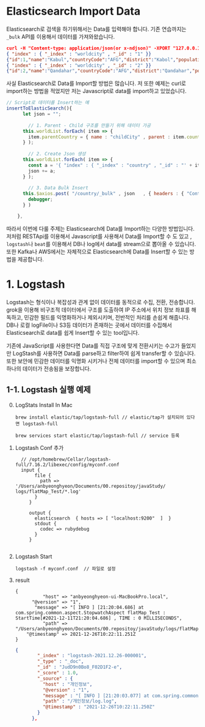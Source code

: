 # Elasticsearch Import Data

Elasticsearch로 검색을 하기위해서는 Data를 입력해야 합니다. 기존 연습까지는 `_bulk` API를 이용해서 데이터를 가져와왔습니다.

```json
curl -H "Content-type: application/json(or x-ndjson)" -XPORT "127.0.0.1:9200/{index}/_bulk"
{ "index" : { "_index" : "worldcity" , "_id" : "1" }} 
{"id":1,"name":"Kabul","countryCode":"AFG","district":"Kabol","population":"1780000"}
{ "index" : { "_index" : "worldcity" , "_id" : "2" }}
{"id":2,"name":"Qandahar","countryCode":"AFG","district":"Qandahar","population":"237500"}
```

사실 Elasticsearch로 Data를 Import할 방법은 많습니다. 저 또한 예제는 curl로 import하는 방법을 적었지만 저는 Javascript로 data를 import하고 있었습니다.

```javascript
// Script로 데이터를 Insert하는 예
insertToElasticSearch(){
      let json = "";
			
  		// 1. Parent - Child 구조를 만들기 위해 데이터 가공
      this.worldList.forEach( item => {
        item.parentCountry = { name : "childCity" , parent : item.countryCode }
      } );
			
  		// 2. Create Json 생성
      this.worldList.forEach( item => {
        const a = '{ "index" : { "_index" : "country" , "_id" : "' + item.id + '" , "routing" : 1 }}\n' + JSON.stringify(item) + "\n";
        json += a;
      } );
			
  		// 3. Data Bulk Insert
      this.$axios.post( "/country/_bulk" , json   , { headers : { "Content-Type": "application/x-ndjson" } }).then( res  => {
        debugger;
      } )

    },
```

따라서 이번에 다룰 주제는 Elasticsearch에 Data를 Import하는 다양한 방법입니다. 저처럼 RESTApi를 이용해서 Javascript를 사용해서 Data를 Import할 수 도 있고 , `logstash`나 `beat`를 이용해서 DB나 log에서 data를 stream으로 뽑아올 수 있습니다. 또한  Kafka나 AWS에서는 자체적으로 Elasticsearch에 Data를  Insert할 수 있는 방법을 제공합니다. 

# 1. Logstash

Logstash는 형식이나 복잡성과 관계 없이 데이터를 동적으로 수집, 전환, 전송합니다. grok을 이용해 비구조적 데이터에서 구조를 도출하여 IP 주소에서 위치 정보 좌표를 해독하고, 민감한 필드를 익명화하거나 제외시키며, 전반적인 처리를 손쉽게 해줍니다. DB나 로컬 logFile이나 S3등 데이터가 존재하는 곳에서 데이터를 수집해서 Elasticsearch로 data를 쉽게 Insert할 수 있는 tool입니다.

기존에 JavaScript를 사용한다면 Data를 직접 구조에 맞게 전환시키는 수고가 들었지만 LogStash를 사용하면 Data를 parse하고 filter하여 쉽게 transfer할 수 있습니다. 또한 보안에 민감한 데이터를 익명화 시키거나 전체 데이터를 import할 수 있으며 최소 하나의 데이터가 전송됨을 보장합니다.

## 1-1. Logstash 실행 예제

0. LogStats Install In Mac

   ```shell
   brew install elastic/tap/logstash-full // elastic/tap가 설치되어 있다면 logstash-full 
   ```

   ```shell
   brew services start elastic/tap/logstash-full // service 등록
   ```

1. Logstash Conf 추가

   ```
     // /opt/homebrew/Cellar/logstash-full/7.16.2/libexec/config/myconf.conf
     input {
          file {
            path => '/Users/anbyeonghyeon/Documents/00.repositoy/javaStudy/ logs/flatMap_Test/*.log'
          }
        }
   
        output {
          elasticsearch  { hosts => [ "localhost:9200"  ]  }
          stdout {
            codec => rubydebug
          }
        }
    
   ```

2. Logstash Start

   ```shell
   logstash -f myconf.conf	// 파일로 설정
   ```

3. result

   ```
   {
             "host" => "anbyeonghyeon-ui-MacBookPro.local",
         "@version" => "1",
          "message" => "[ INFO ] [21:20:04.686] at com.spring.common.aspect.StopwatchAspect flatMap_Test : StartTime[#2021-12-11T21:20:04.686] , TIME : 0 MILLISECONDS",
             "path" => "/Users/anbyeonghyeon/Documents/00.repositoy/javaStudy/logs/flatMap_Test/log.log",
       "@timestamp" => 2021-12-26T10:22:11.251Z
   }
   ```

   ```json
   {
           "_index" : "logstash-2021.12.26-000001",
           "_type" : "_doc",
           "_id" : "JudD9n0Bo8_F02D1F2-e",
           "_score" : 1.0,
           "_source" : {
             "host" : "개인정보",
             "@version" : "1",
             "message" : "[ INFO ] [21:20:03.077] at com.spring.common.aspect.StopwatchAspect flatMap_Test : StartTime[#2021-12-11T21:20:03.076] , TIME : 0 MILLISECONDS",
             "path" : "/개인정보/log.log",
             "@timestamp" : "2021-12-26T10:22:11.250Z"
           }
         },
   ```

   